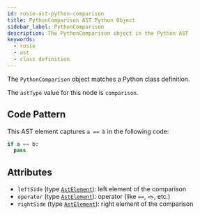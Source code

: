 ```yaml
---
id: rosie-ast-python-comparison
title: PythonComparison AST Python Object
sidebar_label: PythonComparison
description: The PythonComparison object in the Python AST
keywords:
  - rosie
  - ast
  - class definition
---
```


The `PythonComparison` object matches a Python class definition.

The `astType` value for this node is `comparison`.

## Code Pattern

This AST element captures `a == b` in the following code:

```python
if a == b:
  pass
```

## Attributes

- `leftSide` (type [`AstElement`](/docs/rosie/ast/common/rosie-ast-common-astelement)): left element of the comparison
- `operator` (type [`AstElement`](/docs/rosie/ast/common/rosie-ast-common-aststring)): operator (like `==`, `<>`, etc.)
- `rightSide` (type [`AstElement`](/docs/rosie/ast/common/rosie-ast-common-astelement)): right element of the comparison
